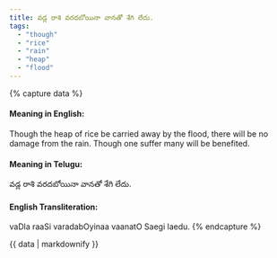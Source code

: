 ```yaml
---
title: వడ్ల రాశి వరదబోయినా వానతో శేగి లేదు.
tags:
  - "though"
  - "rice"
  - "rain"
  - "heap"
  - "flood"
---
```


{% capture data %}
#### Meaning in English:
Though the heap of rice be carried away by the flood, there will be no damage from the rain.
Though one suffer many will be benefited.

#### Meaning in Telugu:
వడ్ల రాశి వరదబోయినా వానతో శేగి లేదు.

#### English Transliteration:
vaDla raaSi varadabOyinaa vaanatO Saegi laedu.
{% endcapture %}

<div class="notice">{{ data | markdownify }}</div>

